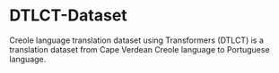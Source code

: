 # DTLCT-Dataset
 Creole language translation dataset using Transformers (DTLCT) is a translation dataset from Cape Verdean Creole language to Portuguese language.
